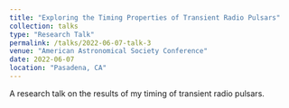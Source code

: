 ```yaml
---
title: "Exploring the Timing Properties of Transient Radio Pulsars"
collection: talks
type: "Research Talk"
permalink: /talks/2022-06-07-talk-3
venue: "American Astronomical Society Conference"
date: 2022-06-07
location: "Pasadena, CA"
---
```


A research talk on the results of my timing of transient radio pulsars.
